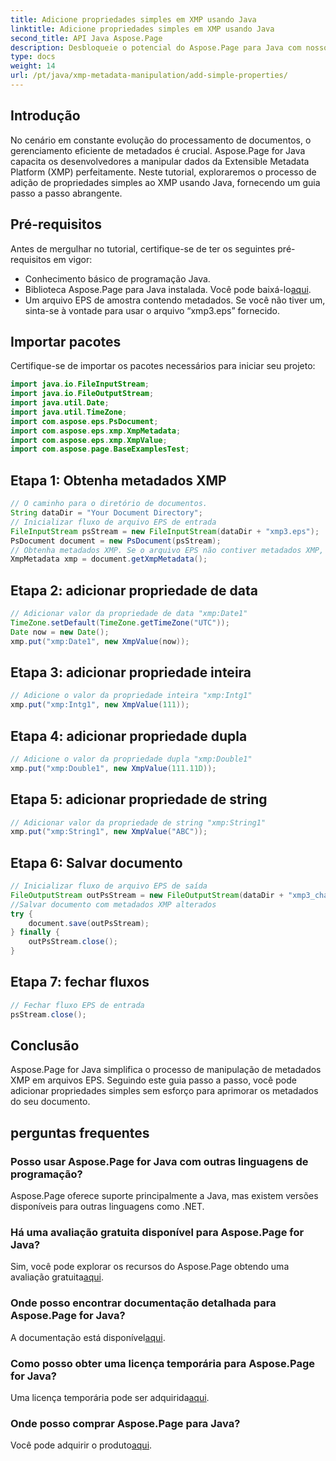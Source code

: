 ```yaml
---
title: Adicione propriedades simples em XMP usando Java
linktitle: Adicione propriedades simples em XMP usando Java
second_title: API Java Aspose.Page
description: Desbloqueie o potencial do Aspose.Page para Java com nosso guia sobre como adicionar propriedades a metadados XMP em arquivos EPS. Eleve o processamento de documentos sem esforço!
type: docs
weight: 14
url: /pt/java/xmp-metadata-manipulation/add-simple-properties/
---
```

## Introdução
No cenário em constante evolução do processamento de documentos, o gerenciamento eficiente de metadados é crucial. Aspose.Page for Java capacita os desenvolvedores a manipular dados da Extensible Metadata Platform (XMP) perfeitamente. Neste tutorial, exploraremos o processo de adição de propriedades simples ao XMP usando Java, fornecendo um guia passo a passo abrangente.
## Pré-requisitos
Antes de mergulhar no tutorial, certifique-se de ter os seguintes pré-requisitos em vigor:
- Conhecimento básico de programação Java.
-  Biblioteca Aspose.Page para Java instalada. Você pode baixá-lo[aqui](https://releases.aspose.com/page/java/).
- Um arquivo EPS de amostra contendo metadados. Se você não tiver um, sinta-se à vontade para usar o arquivo “xmp3.eps” fornecido.
## Importar pacotes
Certifique-se de importar os pacotes necessários para iniciar seu projeto:
```java
import java.io.FileInputStream;
import java.io.FileOutputStream;
import java.util.Date;
import java.util.TimeZone;
import com.aspose.eps.PsDocument;
import com.aspose.eps.xmp.XmpMetadata;
import com.aspose.eps.xmp.XmpValue;
import com.aspose.page.BaseExamplesTest;
```
## Etapa 1: Obtenha metadados XMP
```java
// O caminho para o diretório de documentos.
String dataDir = "Your Document Directory";
// Inicializar fluxo de arquivo EPS de entrada
FileInputStream psStream = new FileInputStream(dataDir + "xmp3.eps");
PsDocument document = new PsDocument(psStream);
// Obtenha metadados XMP. Se o arquivo EPS não contiver metadados XMP, obteremos um novo preenchido com valores de comentários de metadados PS (%%Creator, %%CreateDate, %%Title, etc.)
XmpMetadata xmp = document.getXmpMetadata();
```
## Etapa 2: adicionar propriedade de data
```java
// Adicionar valor da propriedade de data "xmp:Date1"
TimeZone.setDefault(TimeZone.getTimeZone("UTC"));
Date now = new Date();
xmp.put("xmp:Date1", new XmpValue(now));
```
## Etapa 3: adicionar propriedade inteira
```java
// Adicione o valor da propriedade inteira "xmp:Intg1"
xmp.put("xmp:Intg1", new XmpValue(111));
```
## Etapa 4: adicionar propriedade dupla
```java
// Adicione o valor da propriedade dupla "xmp:Double1"
xmp.put("xmp:Double1", new XmpValue(111.11D));
```
## Etapa 5: adicionar propriedade de string
```java
// Adicionar valor da propriedade de string "xmp:String1"
xmp.put("xmp:String1", new XmpValue("ABC"));
```
## Etapa 6: Salvar documento
```java
// Inicializar fluxo de arquivo EPS de saída
FileOutputStream outPsStream = new FileOutputStream(dataDir + "xmp3_changed.eps");
//Salvar documento com metadados XMP alterados
try {
    document.save(outPsStream);
} finally {
    outPsStream.close();
}
```
## Etapa 7: fechar fluxos
```java
// Fechar fluxo EPS de entrada
psStream.close();
```
## Conclusão
Aspose.Page for Java simplifica o processo de manipulação de metadados XMP em arquivos EPS. Seguindo este guia passo a passo, você pode adicionar propriedades simples sem esforço para aprimorar os metadados do seu documento.
## perguntas frequentes
### Posso usar Aspose.Page for Java com outras linguagens de programação?
Aspose.Page oferece suporte principalmente a Java, mas existem versões disponíveis para outras linguagens como .NET.
### Há uma avaliação gratuita disponível para Aspose.Page for Java?
 Sim, você pode explorar os recursos do Aspose.Page obtendo uma avaliação gratuita[aqui](https://releases.aspose.com/).
### Onde posso encontrar documentação detalhada para Aspose.Page for Java?
 A documentação está disponível[aqui](https://reference.aspose.com/page/java/).
### Como posso obter uma licença temporária para Aspose.Page for Java?
 Uma licença temporária pode ser adquirida[aqui](https://purchase.aspose.com/temporary-license/).
### Onde posso comprar Aspose.Page para Java?
 Você pode adquirir o produto[aqui](https://purchase.aspose.com/buy).